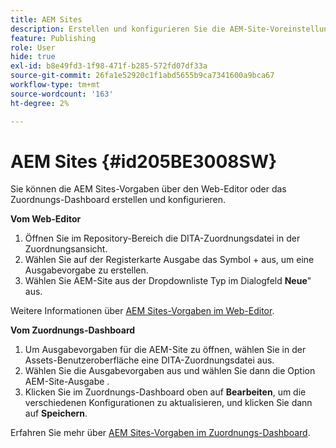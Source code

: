 ```yaml
---
title: AEM Sites
description: Erstellen und konfigurieren Sie die AEM-Site-Voreinstellung in AEM Guides. Verwenden Sie die AEM-Website-Unterstützung, um artikelbasierte Ausgaben zu generieren, Themen zur Verknüpfung auszugeben, conref zu veröffentlichen und eine Zeichenfolge innerhalb des Inhalts zu suchen.
feature: Publishing
role: User
hide: true
exl-id: b8e49fd3-1f98-471f-b285-572fd07df33a
source-git-commit: 26fa1e52920c1f1abd5655b9ca7341600a9bca67
workflow-type: tm+mt
source-wordcount: '163'
ht-degree: 2%

---
```


# AEM Sites {#id205BE3008SW}



Sie können die AEM Sites-Vorgaben über den Web-Editor oder das Zuordnungs-Dashboard erstellen und konfigurieren.

**Vom Web-Editor**

1. Öffnen Sie im Repository-Bereich die DITA-Zuordnungsdatei in der Zuordnungsansicht.
1. Wählen Sie auf der Registerkarte Ausgabe das Symbol + aus, um eine Ausgabevorgabe zu erstellen.
1. Wählen Sie AEM-Site aus der Dropdownliste Typ im Dialogfeld **Neue**&quot; aus.

Weitere Informationen über [AEM Sites-Vorgaben im Web-Editor](generate-output-aem-site-web-editor.md).


**Vom Zuordnungs-Dashboard**


1. Um Ausgabevorgaben für die AEM-Site zu öffnen, wählen Sie in der Assets-Benutzeroberfläche eine DITA-Zuordnungsdatei aus.
1. Wählen Sie die Ausgabevorgaben aus und wählen Sie dann die Option AEM-Site-Ausgabe .
1. Klicken Sie im Zuordnungs-Dashboard oben auf **Bearbeiten**, um die verschiedenen Konfigurationen zu aktualisieren, und klicken Sie dann auf **Speichern**.

Erfahren Sie mehr über [AEM Sites-Vorgaben im Zuordnungs-Dashboard](generate-output-aem-site-map-dashboard.md).
